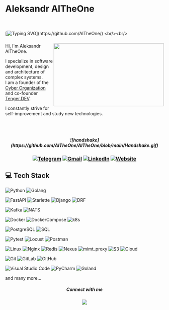 # Aleksandr AlTheOne

  <br/><br/>
  [![Typing SVG](https://readme-typing-svg.herokuapp.com?color=%2336BCF7&center=true&vCenter=true&width=1000&lines=Hi+there+👋,+I+am+Aleksandr+AlTheOne.+Welcome+to+My+Profile!;Always+learning+new+things;)](https://github.com/AlTheOne/)
  <br/><br/>


<h3 align="center">
  <img align="right" src="https://www.mygo.ge/uploads/blog/1584023795.jpg" width="350px" height="200px" />
</h3>


Hi, I'm Aleksandr AlTheOne.

I specialize in software development, design and architecture of complex systems. \
I am a founder of the [Cyber Organization](https://github.com/cyber-organization) and co-founder [Tenger.DEV](https://tenger.dev/en).

I constantly strive for self-improvement and study new technologies.

<br/><br/>

<h5 align="center">
  ![handshake](https://github.com/AlTheOne/AlTheOne/blob/main/Handshake.gif)
</h5> 

<h3 align="center">

  [![Telegram](https://img.shields.io/badge/Telegram-000.svg?logo=Telegram)](https://t.me/altheone)
  [![Gmail](https://img.shields.io/badge/Gmail-d14836?style=flat-square&logo=Gmail&logoColor=white&link=:mpolat4644@gmail.com)](mailto:altheone.social@gmail.com)
  [![LinkedIn](https://img.shields.io/badge/LinkedIn-%230077B5.svg?logo=linkedin&logoColor=white)](https://linkedin.com/in/altheone/)
  [![Website](https://img.shields.io/badge/Website-0094FF.svg?logo=network)](https://tenger.dev/en)

<h3/>

## 💻 Tech Stack

![Python](https://img.shields.io/badge/python-0094FF?style=for-the-badge&logo=python&logoColor=ffdd54)
![Golang](https://img.shields.io/badge/golang-FFFFFF?style=for-the-badge&logo=go&logoColor=blue)

![FastAPI](https://img.shields.io/badge/fastapi-FFFFFF?style=for-the-badge&logo=fastapi&logoColor=125338)
![Starlette](https://img.shields.io/badge/Starlette-0094FF?style=for-the-badge&logo=starlette&logoColor=125338)
![Django](https://img.shields.io/badge/Django-0094FF?style=for-the-badge&logo=django&logoColor=125338)
![DRF](https://img.shields.io/badge/DRF-0094FF?style=for-the-badge&logo=drf&logoColor=125338)

![Kafka](https://img.shields.io/badge/Apache_Kafka-FFFFFF?style=for-the-badge&logo=apachekafka&logoColor=red)
![NATS](https://img.shields.io/badge/NATS-0094FF?style=for-the-badge&logo=NATS.io&logoColor=125338)

![Docker](https://img.shields.io/badge/Docker-FFFFFF?style=for-the-badge&logo=docker&logoColor=blue)
![DockerCompose](https://img.shields.io/badge/Docker_Compose-FFFFFF?style=for-the-badge&logo=docker&logoColor=blue)
![k8s](https://img.shields.io/badge/kubernetes-FFFFFF?style=for-the-badge&logo=kubernetes&logoColor=blue)

![PostgreSQL](https://img.shields.io/badge/PostgreSQL-FFFFFF?style=for-the-badge&logo=PostgreSQL&logoColor=)
![SQL](https://img.shields.io/badge/sql-0094FF?style=for-the-badge&logo=sql&logoColor=grey)

![Pytest](https://img.shields.io/badge/pytest-125338.svg?style=for-the-badge&logo=pytest&logoColor=white)
![Locust](https://img.shields.io/badge/locust-125338.svg?style=for-the-badge&logo=locust&logoColor=white)
![Postman](https://img.shields.io/badge/postman-%23E34F26.svg?style=for-the-badge&logo=postman&logoColor=white)

![Linux](https://img.shields.io/badge/linux-FFFFFF.svg?style=for-the-badge&logo=linux&logoColor=000000)
![Nginx](https://img.shields.io/badge/nginx-FFFFFF.svg?style=for-the-badge&logo=nginx&logoColor=125338)
![Redis](https://img.shields.io/badge/REDIS-000000.svg?style=for-the-badge&logo=redis&logoColor=red)
![Nexus](https://img.shields.io/badge/nexus_sonatype-black.svg?style=for-the-badge&logo=nexus_sonatype&logoColor=red)
![mimt_proxy](https://img.shields.io/badge/mitmproxy-000000.svg?style=for-the-badge&logo=mitmproxy&logoColor=black)
![S3](https://img.shields.io/badge/s3-000000?style=for-the-badge&logo=s3&logoColor=black)
![Cloud](https://img.shields.io/badge/Cloud-000000?style=for-the-badge&logo=cloud&logoColor=black)

![Git](https://img.shields.io/badge/git-%23D7D5C6.svg?style=for-the-badge&logo=git&logoColor=#E34F26)
![GitLab](https://img.shields.io/badge/gitLab-FFFFFF.svg?style=for-the-badge&logo=gitLab&logoColor=#E34F26)
![GitHub](https://img.shields.io/badge/github-000000.svg?style=for-the-badge&logo=github&logoColor=#E34F26)

![Visual Studio Code](https://img.shields.io/badge/Visual%20Studio%20Code-0078d7.svg?style=for-the-badge&logo=visual-studio-code&logoColor=white)
![PyCharm](https://img.shields.io/badge/PyCharm-000000.svg?style=for-the-badge&logo=PyCharm&logoColor=white)
![Goland](https://img.shields.io/badge/Goland-000000.svg?style=for-the-badge&logo=Goland&logoColor=white)

and many more...

<div align="center">
  <h5 align="center">Connect with me</h5> 
</div>

<div align="center">
  <img src="https://profile-counter.glitch.me/AlTheOne/count.svg"  />
</div>
